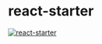 # react-starter

[![react-starter](https://github.com/mattnieland/react-starter/actions/workflows/default.yml/badge.svg)](https://github.com/mattnieland/react-starter/actions/workflows/default.yml)
